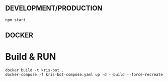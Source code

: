 ## DEVELOPMENT/PRODUCTION

```
npm start
```

## DOCKER

# Build & RUN

```
docker build -t kris-bot .
docker-compose -f kris-bot-compose.yaml up -d --build --force-recreate
```

